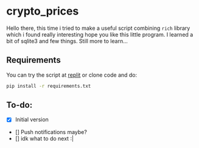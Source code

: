 # crypto_prices
Hello there, this time i tried to make a useful script combining `rich` library which i found really interesting
hope you like this little program. I learned a bit of sqlite3 and few things. Still more to learn...

## Requirements
You can try the script at [replit](https://replit.com/@julimonsa0x/cryptoprices#crypto_prices.py)
or clone code and do:
``` bash
pip install -r requirements.txt
```

## To-do:
- [x] Initial version
- [] Push notifications maybe?
- [] idk what to do next :|